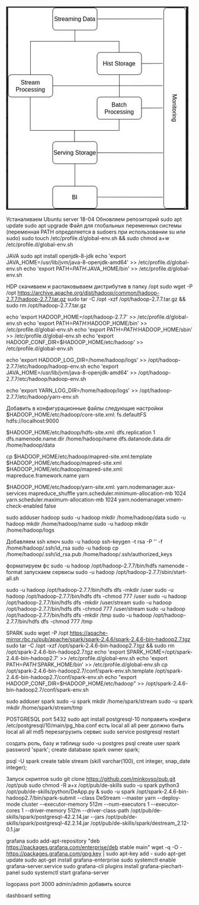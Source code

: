 ![Концептуальная схема ](https://github.com/minkovso/pub/blob/master/de-skills/images/concept.png)


Устаналиваем Ubuntu server 18-04
Обновляем репозиторий
sudo apt update
sudo apt upgrade
Файл для глобальных переменных системы (переменная PATH определяется в sudoers при использовании su или sudo)
sudo touch /etc/profile.d/global-env.sh && sudo chmod a+w /etc/profile.d/global-env.sh

JAVA
sudo apt install openjdk-8-jdk
echo 'export JAVA_HOME=/usr/lib/jvm/java-8-openjdk-amd64' >> /etc/profile.d/global-env.sh
echo 'export PATH=$PATH:$JAVA_HOME/bin' >> /etc/profile.d/global-env.sh 

HDP
скачиваем и распаковываем дистрибутив в папку /opt
sudo wget -P /opt https://archive.apache.org/dist/hadoop/common/hadoop-2.7.7/hadoop-2.7.7.tar.gz
sudo tar -C /opt -xzf /opt/hadoop-2.7.7.tar.gz && sudo rm /opt/hadoop-2.7.7.tar.gz

echo 'export HADOOP_HOME=/opt/hadoop-2.7.7' >> /etc/profile.d/global-env.sh
echo 'export PATH=$PATH:$HADOOP_HOME/bin' >> /etc/profile.d/global-env.sh
echo 'export PATH=$PATH:$HADOOP_HOME/sbin' >> /etc/profile.d/global-env.sh
echo 'export HADOOP_CONF_DIR=$HADOOP_HOME/etc/hadoop' >> /etc/profile.d/global-env.sh

echo 'export HADOOP_LOG_DIR=/home/hadoop/logs' >> /opt/hadoop-2.7.7/etc/hadoop/hadoop-env.sh
echo 'export JAVA_HOME=/usr/lib/jvm/java-8-openjdk-amd64' >> /opt/hadoop-2.7.7/etc/hadoop/hadoop-env.sh

echo 'export YARN_LOG_DIR=/home/hadoop/logs' >> /opt/hadoop-2.7.7/etc/hadoop/yarn-env.sh

Добавить в конфигурационные файлы следующие настройки
$HADOOP_HOME/etc/hadoop/core-site.xml:
<configuration>
    <property>
        <name>fs.defaultFS</name>
        <value>hdfs://localhost:9000</value>
    </property>
</configuration>

$HADOOP_HOME/etc/hadoop/hdfs-site.xml:
<configuration>
    <property>
        <name>dfs.replication</name>
        <value>1</value>
    </property>
    <property>
        <name>dfs.namenode.name.dir</name>
        <value>/home/hadoop/name</value>
    </property>
    <property>
        <name>dfs.datanode.data.dir</name>
        <value>/home/hadoop/data</value>
    </property>
</configuration>

cp $HADOOP_HOME/etc/hadoop/mapred-site.xml.template $HADOOP_HOME/etc/hadoop/mapred-site.xml
$HADOOP_HOME/etc/hadoop/mapred-site.xml:
<configuration>
    <property>
        <name>mapreduce.framework.name</name>
        <value>yarn</value>
    </property>
</configuration>

$HADOOP_HOME/etc/hadoop/yarn-site.xml:
<configuration>
    <property>
        <name>yarn.nodemanager.aux-services</name>
        <value>mapreduce_shuffle</value>
    </property>
    <property>
        <name>yarn.scheduler.minimum-allocation-mb</name>
        <value>1024</value>
    </property>
    <property>
        <name>yarn.scheduler.maximum-allocation-mb</name>
        <value>1024</value>
    </property>
    <property>
        <name>yarn.nodemanager.vmem-check-enabled</name>
        <value>false</value>
    </property>
</configuration>

sudo adduser hadoop
sudo -u hadoop mkdir /home/hadoop/data
sudo -u hadoop mkdir /home/hadoop/name
sudo -u hadoop mkdir /home/hadoop/logs

Добавляем ssh ключ
sudo -u hadoop ssh-keygen -t rsa -P '' -f /home/hadoop/.ssh/id_rsa
sudo -u hadoop cp /home/hadoop/.ssh/id_rsa.pub /home/hadoop/.ssh/authorized_keys

форматируем фс
sudo -u hadoop /opt/hadoop-2.7.7/bin/hdfs namenode -format
запускаем сервисы
sudo -u hadoop /opt/hadoop-2.7.7/sbin/start-all.sh

sudo -u hadoop /opt/hadoop-2.7.7/bin/hdfs dfs -mkdir /user
sudo -u hadoop /opt/hadoop-2.7.7/bin/hdfs dfs -chmod 777 /user
sudo -u hadoop /opt/hadoop-2.7.7/bin/hdfs dfs -mkdir /user/stream
sudo -u hadoop /opt/hadoop-2.7.7/bin/hdfs dfs -chmod 777 /user/stream
sudo -u hadoop /opt/hadoop-2.7.7/bin/hdfs dfs -mkdir /tmp
sudo -u hadoop /opt/hadoop-2.7.7/bin/hdfs dfs -chmod 777 /tmp

SPARK
sudo wget -P /opt https://apache-mirror.rbc.ru/pub/apache/spark/spark-2.4.6/spark-2.4.6-bin-hadoop2.7.tgz
sudo tar -C /opt -xzf /opt/spark-2.4.6-bin-hadoop2.7.tgz && sudo rm /opt/spark-2.4.6-bin-hadoop2.7.tgz
echo 'export SPARK_HOME=/opt/spark-2.4.6-bin-hadoop2.7' >> /etc/profile.d/global-env.sh
echo 'export PATH=$PATH:$SPARK_HOME/bin' >> /etc/profile.d/global-env.sh
cp /opt/spark-2.4.6-bin-hadoop2.7/conf/spark-env.sh.template /opt/spark-2.4.6-bin-hadoop2.7/conf/spark-env.sh
echo "export HADOOP_CONF_DIR=$HADOOP_HOME/etc/hadoop" >> /opt/spark-2.4.6-bin-hadoop2.7/conf/spark-env.sh

sudo adduser spark
sudo -u spark mkdir /home/spark/stream
sudo -u spark mkdir /home/spark/stream/tmp

POSTGRESQL
port 5432
sudo apt install postgresql-10
поправить конфиги
/etc/postgresql/10/main/pg_hba.conf
есть
local   all             all                                     peer
должно быть
local   all             all                                     md5
перезагрузить сервис
sudo service postgresql restart

создать роль, базу и таблицу
sudo -u postgres psql
create user spark password 'spark';
create database spark owner spark;

psql -U spark
create table stream (skill varchar(100), cnt integer, snap_date integer);

Запуск скриптов
sudo git clone https://github.com/minkovso/pub.git /opt/pub
sudo chmod -R a+x /opt/pub/de-skills
sudo -u spark python3 /opt/pub/de-skills/python/DeApp.py &
sudo -u spark /opt/spark-2.4.6-bin-hadoop2.7/bin/spark-submit --class DeStream --master yarn --deploy-mode cluster --executor-memory 512m --num-executors 1 --executor-cores 1 --driver-memory 512m --driver-class-path /opt/pub/de-skills/spark/postgresql-42.2.14.jar --jars /opt/pub/de-skills/spark/postgresql-42.2.14.jar /opt/pub/de-skills/spark/destream_2.12-0.1.jar

grafana
sudo add-apt-repository "deb https://packages.grafana.com/enterprise/deb stable main"
wget -q -O - https://packages.grafana.com/gpg.key | sudo apt-key add -
sudo apt-get update
sudo apt-get install grafana-enterprise
sudo systemctl enable grafana-server.service
sudo grafana-cli plugins install grafana-piechart-panel
sudo systemctl start grafana-server

logopass
port 3000
admin/admin
добавить source

dashboard setting

